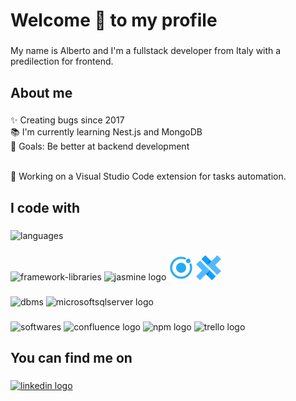 <h1 align="left">Welcome 👋 to my profile</h1>

###

<p align="left">My name is Alberto and I'm a fullstack developer from Italy with a predilection for frontend.</p>

###

<h2 align="left">About me</h2>

###

<p align="left">✨ Creating bugs since 2017<br>📚 I'm currently learning Nest.js and MongoDB<br>🎯 Goals: Be better at backend development</p><br>💼 Working on a Visual Studio Code extension for tasks automation.

###

<h2 align="left">I code with</h2>

###

<div align="left">
  <img src="https://skillicons.dev/icons?i=typescript,javascript,nodejs,cs,bash,powershell,html,sass,css,python" height="40" alt="languages"  />
</div>

###

<div align="left">
  <img src="https://skillicons.dev/icons?i=angular,nestjs,dotnet,svelte,tailwind,electron,bootstrap,jquery,materialui,express" height="40" alt="framework-libraries"  />
  <img src="https://cdn.jsdelivr.net/gh/devicons/devicon/icons/jasmine/jasmine-plain.svg" height="40" width="52" alt="jasmine logo"  />
  <img src="https://github.com/Windyle/windyle/blob/main/assets/logo-ionic.png?raw=true" height="40" width="40" alt="ionic logo"  />
  <img src="https://github.com/Windyle/windyle/blob/main/assets/logo-capacitor.png?raw=true" height="40" width="40" alt="capacitorjs logo"  />
</div>

###

<div align="left">
  <img src="https://skillicons.dev/icons?i=mysql,postgres,sqlite,prisma" height="40" alt="dbms"  />
    <img src="https://user-images.githubusercontent.com/4249331/52232852-e2c4f780-28bd-11e9-835d-1e3cf3e43888.png" height="40" width="40" alt="microsoftsqlserver logo"    />
</div>



###


<div align="left">
  <img src="https://skillicons.dev/icons?i=visualstudio,vscode,git,photoshop,blender,github,gitlab" height="40" alt="softwares"  />
  <img src="https://cdn.jsdelivr.net/gh/devicons/devicon/icons/confluence/confluence-original.svg" height="40" width="52" alt="confluence logo"  />
  <img src="https://cdn.jsdelivr.net/gh/devicons/devicon/icons/npm/npm-original-wordmark.svg" height="40" width="52" alt="npm logo"  />
  <img src="https://cdn.jsdelivr.net/gh/devicons/devicon/icons/trello/trello-plain.svg" height="40" width="52" alt="trello logo"  />
</div>

###

<h2 align="left">You can find me on</h2>

###

<div align="left">
  <a href="https://www.linkedin.com/in/alberto-denti-1b1a581b8/" target="_blank">
    <img src="https://raw.githubusercontent.com/maurodesouza/profile-readme-generator/master/src/assets/icons/social/linkedin/default.svg" width="52" height="40" alt="linkedin logo"  />
  </a>
</div>

###
